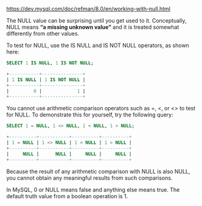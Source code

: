 https://dev.mysql.com/doc/refman/8.0/en/working-with-null.html

The NULL value can be surprising until you get used to it. Conceptually, NULL means **“a missing unknown value”** and it is treated somewhat differently from other values.

To test for NULL, use the IS NULL and IS NOT NULL operators, as shown here:

```sql
SELECT 1 IS NULL, 1 IS NOT NULL;

+-----------+---------------+
| 1 IS NULL | 1 IS NOT NULL |
+-----------+---------------+
|         0 |             1 |
+-----------+---------------+
```

You cannot use arithmetic comparison operators such as =, <, or <> to test for NULL. To demonstrate this for yourself, try the following query:

```sql
SELECT 1 = NULL, 1 <> NULL, 1 < NULL, 1 > NULL;

+----------+-----------+----------+----------+
| 1 = NULL | 1 <> NULL | 1 < NULL | 1 > NULL |
+----------+-----------+----------+----------+
|     NULL |      NULL |     NULL |     NULL |
+----------+-----------+----------+----------+
```

Because the result of any arithmetic comparison with NULL is also NULL, you cannot obtain any meaningful results from such comparisons.

In MySQL, 0 or NULL means false and anything else means true. The default truth value from a boolean operation is 1.



